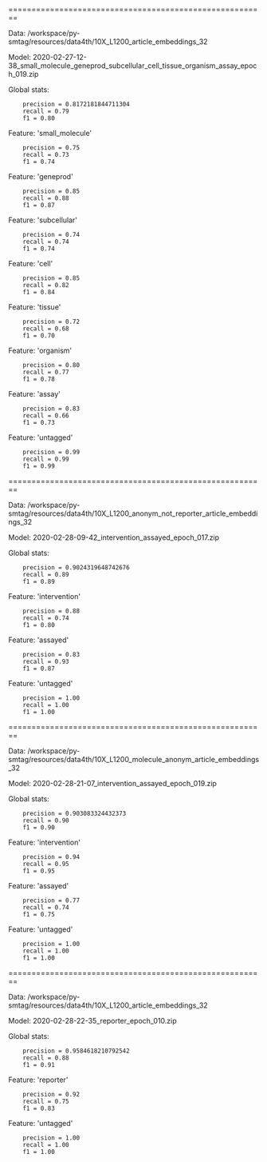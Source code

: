 
========================================================

 Data: /workspace/py-smtag/resources/data4th/10X_L1200_article_embeddings_32

 Model: 2020-02-27-12-38_small_molecule_geneprod_subcellular_cell_tissue_organism_assay_epoch_019.zip

 Global stats:

        precision = 0.8172181844711304
        recall = 0.79
        f1 = 0.80

 Feature: 'small_molecule'

        precision = 0.75
        recall = 0.73
        f1 = 0.74

 Feature: 'geneprod'

        precision = 0.85
        recall = 0.88
        f1 = 0.87

 Feature: 'subcellular'

        precision = 0.74
        recall = 0.74
        f1 = 0.74

 Feature: 'cell'

        precision = 0.85
        recall = 0.82
        f1 = 0.84

 Feature: 'tissue'

        precision = 0.72
        recall = 0.68
        f1 = 0.70

 Feature: 'organism'

        precision = 0.80
        recall = 0.77
        f1 = 0.78

 Feature: 'assay'

        precision = 0.83
        recall = 0.66
        f1 = 0.73

 Feature: 'untagged'

        precision = 0.99
        recall = 0.99
        f1 = 0.99


========================================================

 Data: /workspace/py-smtag/resources/data4th/10X_L1200_anonym_not_reporter_article_embeddings_32

 Model: 2020-02-28-09-42_intervention_assayed_epoch_017.zip

 Global stats: 

        precision = 0.9024319648742676
        recall = 0.89
        f1 = 0.89

 Feature: 'intervention'

        precision = 0.88
        recall = 0.74
        f1 = 0.80

 Feature: 'assayed'

        precision = 0.83
        recall = 0.93
        f1 = 0.87

 Feature: 'untagged'

        precision = 1.00
        recall = 1.00
        f1 = 1.00


========================================================

 Data: /workspace/py-smtag/resources/data4th/10X_L1200_molecule_anonym_article_embeddings_32

 Model: 2020-02-28-21-07_intervention_assayed_epoch_019.zip

 Global stats: 

        precision = 0.903083324432373
        recall = 0.90
        f1 = 0.90

 Feature: 'intervention'

        precision = 0.94
        recall = 0.95
        f1 = 0.95

 Feature: 'assayed'

        precision = 0.77
        recall = 0.74
        f1 = 0.75

 Feature: 'untagged'

        precision = 1.00
        recall = 1.00
        f1 = 1.00

========================================================

 Data: /workspace/py-smtag/resources/data4th/10X_L1200_article_embeddings_32

 Model: 2020-02-28-22-35_reporter_epoch_010.zip

 Global stats: 

        precision = 0.9584618210792542
        recall = 0.88
        f1 = 0.91

 Feature: 'reporter'

        precision = 0.92
        recall = 0.75
        f1 = 0.83

 Feature: 'untagged'

        precision = 1.00
        recall = 1.00
        f1 = 1.00

